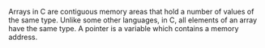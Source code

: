 Arrays in C are contiguous memory areas that hold a number of values of the same type. Unlike some other languages, in C, all elements of an array have the same type.
A pointer is a variable which contains a memory address.
